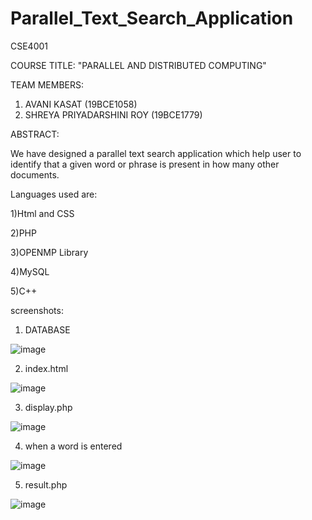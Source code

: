 # Parallel_Text_Search_Application
CSE4001

COURSE TITLE: "PARALLEL AND DISTRIBUTED COMPUTING"

TEAM MEMBERS:
1. AVANI KASAT (19BCE1058)
2. SHREYA PRIYADARSHINI ROY (19BCE1779)

ABSTRACT:

We have designed a parallel text search application which help user to identify that a given word or phrase is present in how many other documents. 

Languages used are:

1)Html and CSS

2)PHP

3)OPENMP Library

4)MySQL

5)C++



screenshots:

1. DATABASE

![image](https://user-images.githubusercontent.com/63302398/144633270-c89d18cc-ba8f-4a50-9b1b-bb34691cde3e.png)

2. index.html

![image](https://user-images.githubusercontent.com/63302398/144633477-ce6eabcb-4d8f-44b1-bc27-38c5af869539.png)

3. display.php

![image](https://user-images.githubusercontent.com/63302398/144633552-dcce51fc-93a6-4e12-91e7-f0dacd342702.png)

4. when a word is entered

![image](https://user-images.githubusercontent.com/63302398/144633613-96fd04b8-a6ce-483f-a37e-d2fdbd2871e0.png)

5. result.php

![image](https://user-images.githubusercontent.com/63302398/144633701-7ae03643-dfa3-4c8a-b620-19d9cd4edd62.png)


